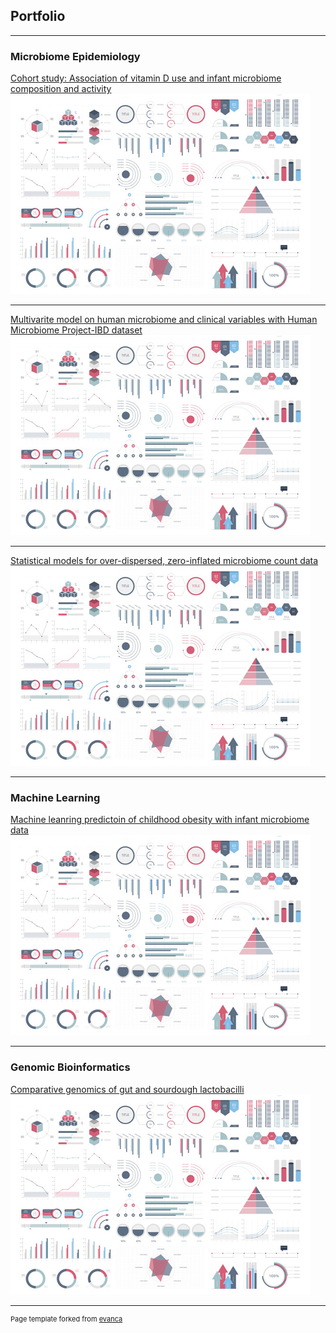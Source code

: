 ## Portfolio

---

### Microbiome Epidemiology
[Cohort study: Association of vitamin D use and infant microbiome composition and activity](pdf/Poster_vitD_microbiome_david.pdf) 
<img src="images/dummy_thumbnail.jpg?raw=true"/>

---
[Multivarite model on human microbiome and clinical variables with Human Microbiome Project-IBD dataset](https://github.com/davidzhao1015/Multiple-regression-model-microbiome-IBD-MaAsLin2/blob/e610e6655e39b450e811723c683d4e44e5b9c5ce/docs/index.html)
<img src="images/dummy_thumbnail.jpg?raw=true"/>

---
[Statistical models for over-dispersed, zero-inflated microbiome count data](http://example.com/)
<img src="images/dummy_thumbnail.jpg?raw=true"/> 

---

### Machine Learning 

[Machine leanring predictoin of childhood obesity with infant microbiome data](/pdf/sample_presentation.pdf)
<img src="images/dummy_thumbnail.jpg?raw=true"/>

---

### Genomic Bioinformatics

[Comparative genomics of gut and sourdough lactobacilli](/pdf/sample_presentation.pdf)
<img src="images/dummy_thumbnail.jpg?raw=true"/>

---
<p style="font-size:11px">Page template forked from <a href="https://github.com/evanca/quick-portfolio">evanca</a></p>
<!-- Remove above link if you don't want to attibute -->
